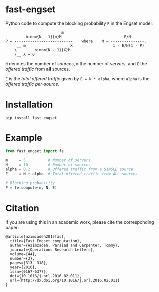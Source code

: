 fast-engset
===========

Python code to compute the blocking probability ```P``` in the Engset model:

```
                         m
         binom{N - 1}{m}M                            E/N
P = --------------------------    where    M = ---------------.
     __ m                    X                  1 - E/N(1 - P)
    \        binom{N - 1}{X}M
    /__ X = 0
```

```N``` denotes the number of *sources*, ```m``` the number of *servers*, and ```E``` the *offered traffic* from __all__ sources.

```E``` is the *total offered traffic* given by ```E = N * alpha```, where ```alpha``` is the *offered traffic per-source*.

Installation
=======
`pip install fast_engset`

Example
=======

```python
from fast_engset import fe

m     = 5          # Number of servers
N     = 10         # Number of sources
alpha = 0.2        # Offered traffic from a SINGLE source
E     = N * alpha  # Total offered traffic from ALL sources

# Blocking probability
P = fe.compute(m, N, E)
```

Citation
========

If you are using this in an academic work, please cite the corresponding paper:

```
@article{azimzadeh2015fast,
  title={Fast Engset computation},
  author={Azimzadeh, Parsiad and Carpenter, Tommy},
  journal={Operations Research Letters},
  volume={44},
  number={3},
  pages={313--318},
  year={2016},
  issn={0167-6377},
  doi={10.1016/j.orl.2016.02.011},
  url={http://dx.doi.org/10.1016/j.orl.2016.02.011}
}
```

